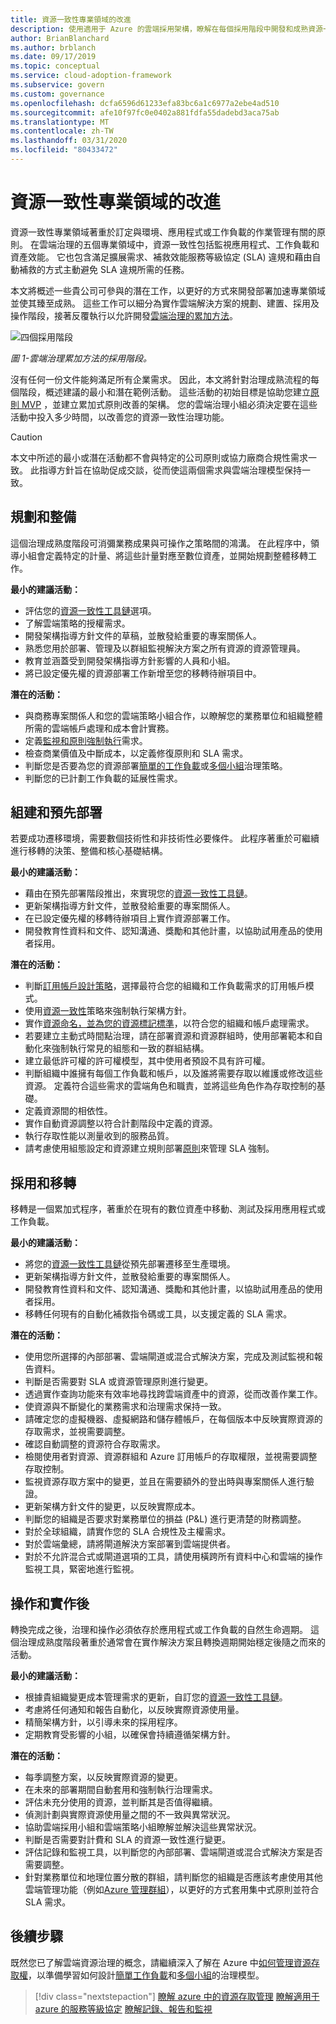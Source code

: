 ```yaml
---
title: 資源一致性專業領域的改進
description: 使用適用于 Azure 的雲端採用架構，瞭解在每個採用階段中開發和成熟資源一致性專業領域所需的工作。
author: BrianBlanchard
ms.author: brblanch
ms.date: 09/17/2019
ms.topic: conceptual
ms.service: cloud-adoption-framework
ms.subservice: govern
ms.custom: governance
ms.openlocfilehash: dcfa6596d61233efa83bc6a1c6977a2ebe4ad510
ms.sourcegitcommit: afe10f97fc0e0402a881fdfa55dadebd3aca75ab
ms.translationtype: MT
ms.contentlocale: zh-TW
ms.lasthandoff: 03/31/2020
ms.locfileid: "80433472"
---
```

# <a name="resource-consistency-discipline-improvement"></a>資源一致性專業領域的改進

資源一致性專業領域著重於訂定與環境、應用程式或工作負載的作業管理有關的原則。 在雲端治理的五個專業領域中，資源一致性包括監視應用程式、工作負載和資產效能。 它也包含滿足擴展需求、補救效能服務等級協定 (SLA) 違規和藉由自動補救的方式主動避免 SLA 違規所需的任務。

本文將概述一些貴公司可參與的潛在工作，以更好的方式來開發部署加速專業領域並使其臻至成熟。 這些工作可以細分為實作雲端解決方案的規劃、建置、採用及操作階段，接著反覆執行以允許開發[雲端治理的累加方法](../guides/index.md#an-incremental-approach-to-cloud-governance)。

![四個採用階段](../../_images/govern/adoption-phases.png)

*圖 1-雲端治理累加方法的採用階段。*

沒有任何一份文件能夠滿足所有企業需求。 因此，本文將針對治理成熟流程的每個階段，概述建議的最小和潛在範例活動。 這些活動的初始目標是協助您建立[原則 MVP](../guides/index.md#an-incremental-approach-to-cloud-governance) ，並建立累加式原則改善的架構。 您的雲端治理小組必須決定要在這些活動中投入多少時間，以改善您的資源一致性治理功能。

> [!CAUTION]
> 本文中所述的最小或潛在活動都不會與特定的公司原則或協力廠商合規性需求一致。 此指導方針旨在協助促成交談，從而使這兩個需求與雲端治理模型保持一致。

## <a name="planning-and-readiness"></a>規劃和整備

這個治理成熟度階段可消彌業務成果與可操作之策略間的鴻溝。 在此程序中，領導小組會定義特定的計量、將這些計量對應至數位資產，並開始規劃整體移轉工作。

**最小的建議活動：**

- 評估您的[資源一致性工具鏈](./toolchain.md)選項。
- 了解雲端策略的授權需求。
- 開發架構指導方針文件的草稿，並散發給重要的專案關係人。
- 熟悉您用於部署、管理及以群組監視解決方案之所有資源的資源管理員。
- 教育並涵蓋受到開發架構指導方針影響的人員和小組。
- 將已設定優先權的資源部署工作新增至您的移轉待辦項目中。

**潛在的活動：**

- 與商務專案關係人和您的雲端策略小組合作，以瞭解您的業務單位和組織整體所需的雲端帳戶處理和成本會計實務。
- 定義[監視和原則強制執行](./compliance-processes.md)需求。
- 檢查商業價值及中斷成本，以定義修復原則和 SLA 需求。
- 判斷您是否要為您的資源部署[簡單的工作負載](./governance-simple-workload.md)或[多個小組](./governance-multiple-teams.md)治理策略。
- 判斷您的已計劃工作負載的延展性需求。

## <a name="build-and-predeployment"></a>組建和預先部署

若要成功遷移環境，需要數個技術性和非技術性必要條件。 此程序著重於可繼續進行移轉的決策、整備和核心基礎結構。

**最小的建議活動：**

- 藉由在預先部署階段推出，來實現您的[資源一致性工具鏈](./toolchain.md)。
- 更新架構指導方針文件，並散發給重要的專案關係人。
- 在已設定優先權的移轉待辦項目上實作資源部署工作。
- 開發教育性資料和文件、認知溝通、獎勵和其他計畫，以協助試用產品的使用者採用。

**潛在的活動：**

- 判斷[訂用帳戶設計策略](../../decision-guides/subscriptions/index.md)，選擇最符合您的組織和工作負載需求的訂用帳戶模式。
- 使用[資源一致性](../../decision-guides/resource-consistency/index.md)策略來強制執行架構方針。
- 實作[資源命名，並為您的資源標記標準](../../decision-guides/resource-tagging/index.md)，以符合您的組織和帳戶處理需求。
- 若要建立主動式時間點治理，請在部署資源和資源群組時，使用部署範本和自動化來強制執行常見的組態和一致的群組結構。
- 建立最低許可權的許可權模型，其中使用者預設不具有許可權。
- 判斷組織中誰擁有每個工作負載和帳戶，以及誰將需要存取以維護或修改這些資源。 定義符合這些需求的雲端角色和職責，並將這些角色作為存取控制的基礎。
- 定義資源間的相依性。
- 實作自動資源調整以符合計劃階段中定義的資源。
- 執行存取性能以測量收到的服務品質。
- 請考慮使用組態設定和資源建立規則部署[原則](https://docs.microsoft.com/azure/governance/policy/overview)來管理 SLA 強制。

## <a name="adopt-and-migrate"></a>採用和移轉

移轉是一個累加式程序，著重於在現有的數位資產中移動、測試及採用應用程式或工作負載。

**最小的建議活動：**

- 將您的[資源一致性工具鏈](./toolchain.md)從預先部署遷移至生產環境。
- 更新架構指導方針文件，並散發給重要的專案關係人。
- 開發教育性資料和文件、認知溝通、獎勵和其他計畫，以協助試用產品的使用者採用。
- 移轉任何現有的自動化補救指令碼或工具，以支援定義的 SLA 需求。

**潛在的活動：**

- 使用您所選擇的內部部署、雲端閘道或混合式解決方案，完成及測試監視和報告資料。
- 判斷是否需要對 SLA 或資源管理原則進行變更。
- 透過實作查詢功能來有效率地尋找跨雲端資產中的資源，從而改善作業工作。
- 使資源與不斷變化的業務需求和治理需求保持一致。
- 請確定您的虛擬機器、虛擬網路和儲存體帳戶，在每個版本中反映實際資源的存取需求，並視需要調整。
- 確認自動調整的資源符合存取需求。
- 檢閱使用者對資源、資源群組和 Azure 訂用帳戶的存取權限，並視需要調整存取控制。
- 監視資源存取方案中的變更，並且在需要額外的登出時與專案關係人進行驗證。
- 更新架構方針文件的變更，以反映實際成本。
- 判斷您的組織是否要求對業務單位的損益 (P&L) 進行更清楚的財務調整。
- 對於全球組織，請實作您的 SLA 合規性及主權需求。
- 對於雲端彙總，請將閘道解決方案部署到雲端提供者。
- 對於不允許混合式或閘道選項的工具，請使用橫跨所有資料中心和雲端的操作監視工具，緊密地進行監視。

## <a name="operate-and-post-implementation"></a>操作和實作後

轉換完成之後，治理和操作必須依存於應用程式或工作負載的自然生命週期。 這個治理成熟度階段著重於通常會在實作解決方案且轉換週期開始穩定後隨之而來的活動。

**最小的建議活動：**

- 根據貴組織變更成本管理需求的更新，自訂您的[資源一致性工具鏈](./toolchain.md)。
- 考慮將任何通知和報告自動化，以反映實際資源使用量。
- 精簡架構方針，以引導未來的採用程序。
- 定期教育受影響的小組，以確保會持續遵循架構方針。

**潛在的活動：**

- 每季調整方案，以反映實際資源的變更。
- 在未來的部署期間自動套用和強制執行治理需求。
- 評估未充分使用的資源，並判斷其是否值得繼續。
- 偵測計劃與實際資源使用量之間的不一致與異常狀況。
- 協助雲端採用小組和雲端策略小組瞭解並解決這些異常狀況。
- 判斷是否需要對計費和 SLA 的資源一致性進行變更。
- 評估記錄和監視工具，以判斷您的內部部署、雲端閘道或混合式解決方案是否需要調整。
- 針對業務單位和地理位置分散的群組，請判斷您的組織是否應該考慮使用其他雲端管理功能（例如[Azure 管理群組](https://docs.microsoft.com/azure/governance/management-groups)），以更好的方式套用集中式原則並符合 SLA 需求。

## <a name="next-steps"></a>後續步驟

既然您已了解雲端資源治理的概念，請繼續深入了解在 Azure 中[如何管理資源存取權](./resource-access-management.md)，以準備學習如何設計[簡單工作負載](./governance-simple-workload.md)和[多個小組](./governance-multiple-teams.md)的治理模型。

> [!div class="nextstepaction"]
> [瞭解 azure 中的資源存取管理](./resource-access-management.md)
> [瞭解適用于 azure 的服務等級協定](https://azure.microsoft.com/support/legal/sla)
> [瞭解記錄、報告和監視](../../decision-guides/logging-and-reporting/index.md)

